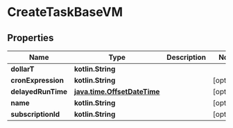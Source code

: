 
# CreateTaskBaseVM

## Properties
Name | Type | Description | Notes
------------ | ------------- | ------------- | -------------
**dollarT** | **kotlin.String** |  | 
**cronExpression** | **kotlin.String** |  |  [optional]
**delayedRunTime** | [**java.time.OffsetDateTime**](java.time.OffsetDateTime.md) |  |  [optional]
**name** | **kotlin.String** |  |  [optional]
**subscriptionId** | **kotlin.String** |  |  [optional]



